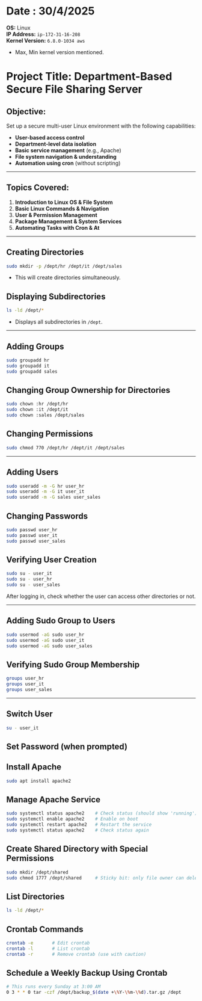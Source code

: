 
# Date : 30/4/2025

**OS:** Linux  
**IP Address:** `ip-172-31-16-208`  
**Kernel Version:** `6.8.0-1034 aws`  
- Max, Min kernel version mentioned.

# Project Title: Department-Based Secure File Sharing Server

## Objective:
Set up a secure multi-user Linux environment with the following capabilities:

- **User-based access control**
- **Department-level data isolation**
- **Basic service management** (e.g., Apache)
- **File system navigation & understanding**
- **Automation using cron** (without scripting)

---

## Topics Covered:

1. **Introduction to Linux OS & File System**
2. **Basic Linux Commands & Navigation**
3. **User & Permission Management**
4. **Package Management & System Services**
5. **Automating Tasks with Cron & At**


---

## Creating Directories

```bash
sudo mkdir -p /dept/hr /dept/it /dept/sales
```

- This will create directories simultaneously.

## Displaying Subdirectories

```bash
ls -ld /dept/*
```

- Displays all subdirectories in `/dept`.

---

## Adding Groups

```bash
sudo groupadd hr
sudo groupadd it
sudo groupadd sales
```

## Changing Group Ownership for Directories

```bash
sudo chown :hr /dept/hr
sudo chown :it /dept/it
sudo chown :sales /dept/sales
```

## Changing Permissions

```bash
sudo chmod 770 /dept/hr /dept/it /dept/sales
```

---

## Adding Users

```bash
sudo useradd -m -G hr user_hr
sudo useradd -m -G it user_it
sudo useradd -m -G sales user_sales
```

## Changing Passwords

```bash
sudo passwd user_hr
sudo passwd user_it
sudo passwd user_sales
```

## Verifying User Creation

```bash
sudo su - user_it
sudo su - user_hr
sudo su - user_sales
```

After logging in, check whether the user can access other directories or not.

---

## Adding Sudo Group to Users

```bash
sudo usermod -aG sudo user_hr
sudo usermod -aG sudo user_it
sudo usermod -aG sudo user_sales
```

## Verifying Sudo Group Membership

```bash
groups user_hr
groups user_it
groups user_sales
```

---

## Switch User

```bash
su - user_it
```

## Set Password (when prompted)

## Install Apache

```bash
sudo apt install apache2
```

## Manage Apache Service

```bash
sudo systemctl status apache2    # Check status (should show 'running')
sudo systemctl enable apache2    # Enable on boot
sudo systemctl restart apache2   # Restart the service
sudo systemctl status apache2    # Check status again
```

## Create Shared Directory with Special Permissions

```bash
sudo mkdir /dept/shared
sudo chmod 1777 /dept/shared     # Sticky bit: only file owner can delete
```

## List Directories

```bash
ls -ld /dept/*
```

## Crontab Commands

```bash
crontab -e       # Edit crontab
crontab -l       # List crontab
crontab -r       # Remove crontab (use with caution)
```

## Schedule a Weekly Backup Using Crontab

```bash
# This runs every Sunday at 3:00 AM
0 3 * * 0 tar -czf /dept/backup_$(date +\%Y-\%m-\%d).tar.gz /dept
```


